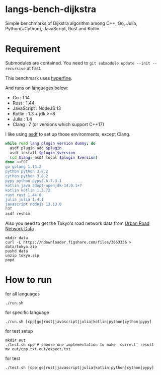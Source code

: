 # langs-bench-dijkstra
Simple benchmarks of Dijkstra algorithm among C++, Go, Julia, Python(+Cython), JavaScript, Rust and Kotlin.

# Requirement

Submodules are contained.
You need to `git submodule update --init --recursive` at first.

This benchmark uses [hyperfine](https://github.com/sharkdp/hyperfine).

And runs on languages below:
- Go : 1.14
- Rust : 1.44
- JavaScript : NodeJS 13 
- Kotlin : 1.3 + jdk >=8
- Julia : 1.4
- Clang : 7 (or versions which support C++17)

I like using [asdf](https://asdf-vm.com/#/) to set up those environments, except Clang.

```setup.sh
while read lang plugin version dummy; do
  asdf plugin add $plugin
  asdf install $plugin $version
  (cd $lang; asdf local $plugin $version)
done <<EOT
go golang 1.14.2
python python 3.8.2
cython python 3.8.2
pypy python pypy3.6-7.3.1
kotlin java adopt-openjdk-14.0.1+7
kotlin kotlin 1.3.72
rust rust 1.44.0
julia julia 1.4.1
javascript nodejs 13.13.0
EOT
asdf reshim
```

Also you need to get the Tokyo's road network data from [Urban Road Network Data](https://figshare.com/articles/Urban_Road_Network_Data/2061897) .
```
mkdir data
curl -L https://ndownloader.figshare.com/files/3663336 > data/tokyo.zip
pushd data
unzip tokyo.zip
popd
```

# How to run

for all languages
```
./run.sh
```

for specific language
```
./run.sh [cpp|go|rust|javascript|julia|kotlin|python|cython|pypy]
```

for test setup
```
mkdir out
./test.sh cpp # choose one implementation to make 'correct' result
mv out/cpp.txt out/expect.txt
```

for test
```
./test.sh [cpp|go|rust|javascript|julia|kotlin|python|cython|pypy]
```
